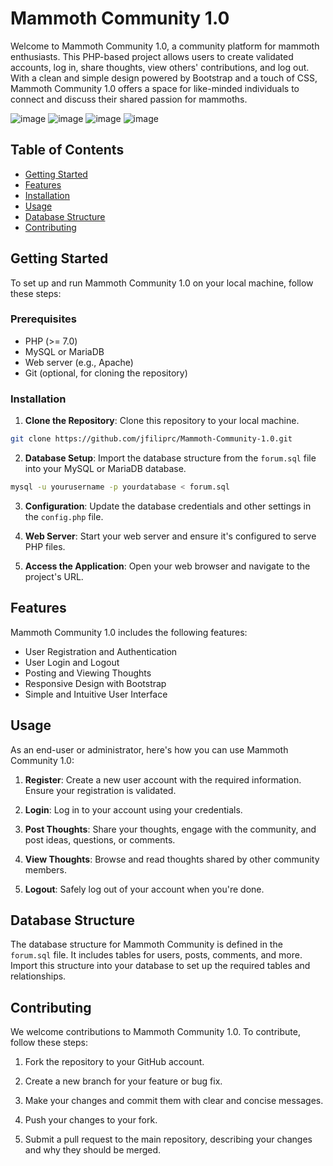 
# Mammoth Community 1.0

Welcome to Mammoth Community 1.0, a community platform for mammoth enthusiasts. This PHP-based project allows users to create validated accounts, log in, share thoughts, view others' contributions, and log out. With a clean and simple design powered by Bootstrap and a touch of CSS, Mammoth Community 1.0 offers a space for like-minded individuals to connect and discuss their shared passion for mammoths.

![image](https://github.com/jfiliprc/Mammoth-Community-1.0/assets/109008096/7288f431-cbcb-458f-b92c-d134350e8f9c)
![image](https://github.com/jfiliprc/Mammoth-Community-1.0/assets/109008096/c563d094-ddbf-4255-95fe-64228f6127bf)
![image](https://github.com/jfiliprc/Mammoth-Community-1.0/assets/109008096/862692e4-7a1f-4b71-912a-d8049f8515c2)
![image](https://github.com/jfiliprc/Mammoth-Community-1.0/assets/109008096/e92db033-2877-4bd3-9c16-d10e2fa44da8)






## Table of Contents

- [Getting Started](#getting-started)
- [Features](#features)
- [Installation](#installation)
- [Usage](#usage)
- [Database Structure](#database-structure)
- [Contributing](#contributing)

## Getting Started

To set up and run Mammoth Community 1.0 on your local machine, follow these steps:

### Prerequisites

- PHP (>= 7.0)
- MySQL or MariaDB
- Web server (e.g., Apache)
- Git (optional, for cloning the repository)

### Installation

1. **Clone the Repository**: Clone this repository to your local machine.
```bash
git clone https://github.com/jfiliprc/Mammoth-Community-1.0.git
```
2. **Database Setup**: Import the database structure from the `forum.sql` file into your MySQL or MariaDB database.
```bash
mysql -u yourusername -p yourdatabase < forum.sql
```

3. **Configuration**: Update the database credentials and other settings in the `config.php` file.

4. **Web Server**: Start your web server and ensure it's configured to serve PHP files.

5. **Access the Application**: Open your web browser and navigate to the project's URL.

## Features

Mammoth Community 1.0 includes the following features:

- User Registration and Authentication
- User Login and Logout
- Posting and Viewing Thoughts
- Responsive Design with Bootstrap
- Simple and Intuitive User Interface

## Usage

As an end-user or administrator, here's how you can use Mammoth Community 1.0:

1. **Register**: Create a new user account with the required information. Ensure your registration is validated.

2. **Login**: Log in to your account using your credentials.

3. **Post Thoughts**: Share your thoughts, engage with the community, and post ideas, questions, or comments.

4. **View Thoughts**: Browse and read thoughts shared by other community members.

5. **Logout**: Safely log out of your account when you're done.

## Database Structure

The database structure for Mammoth Community is defined in the `forum.sql` file. It includes tables for users, posts, comments, and more. Import this structure into your database to set up the required tables and relationships.

## Contributing

We welcome contributions to Mammoth Community 1.0. To contribute, follow these steps:

1. Fork the repository to your GitHub account.

2. Create a new branch for your feature or bug fix.

3. Make your changes and commit them with clear and concise messages.

4. Push your changes to your fork.

5. Submit a pull request to the main repository, describing your changes and why they should be merged.


